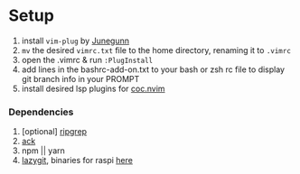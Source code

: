 # Setup

1. install `vim-plug` by [Junegunn](https://github.com/junegunn/vim-plug)
1. `mv` the desired `vimrc.txt` file to the home directory, renaming it to `.vimrc`
1. open the .vimrc & run `:PlugInstall`
1. add lines in the bashrc-add-on.txt to your bash or zsh rc file to display git branch info in your PROMPT
1. install desired lsp plugins for [coc.nvim](https://github.com/neoclide/coc.nvim)

### Dependencies

1. [optional] [ripgrep](https://github.com/BurntSushi/ripgrep)
1. [ack](https://beyondgrep.com/install/)
1. npm || yarn
1. [lazygit](https://github.com/jesseduffield/lazygit), binaries for raspi [here](https://github.com/jesseduffield/lazygit/releases)
